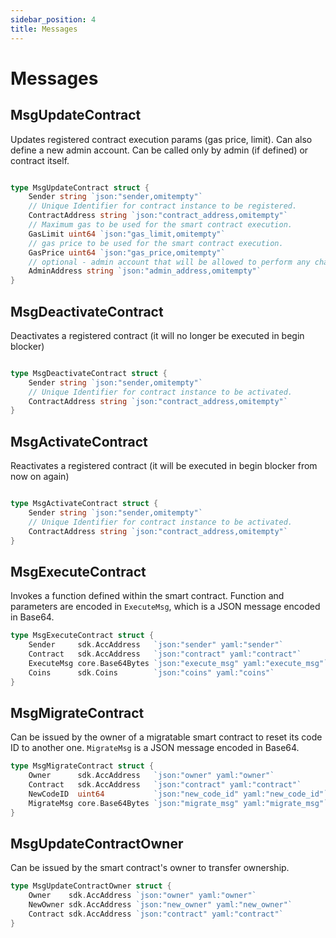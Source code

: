```yaml
---
sidebar_position: 4
title: Messages
---
```


# Messages

## MsgUpdateContract

Updates registered contract execution params (gas price, limit). Can also define a new admin account. Can be called only by admin (if defined) or contract itself.

```go

type MsgUpdateContract struct {
    Sender string `json:"sender,omitempty"`
    // Unique Identifier for contract instance to be registered.
    ContractAddress string `json:"contract_address,omitempty"`
    // Maximum gas to be used for the smart contract execution.
    GasLimit uint64 `json:"gas_limit,omitempty"`
    // gas price to be used for the smart contract execution.
    GasPrice uint64 `json:"gas_price,omitempty"`
    // optional - admin account that will be allowed to perform any changes
    AdminAddress string `json:"admin_address,omitempty"`
}
```

## MsgDeactivateContract

Deactivates a registered contract (it will no longer be executed in begin blocker)

```go

type MsgDeactivateContract struct {
    Sender string `json:"sender,omitempty"`
    // Unique Identifier for contract instance to be activated.
    ContractAddress string `json:"contract_address,omitempty"`
}
```

## MsgActivateContract

Reactivates a registered contract (it will be executed in begin blocker from now on again)

```go

type MsgActivateContract struct {
    Sender string `json:"sender,omitempty"`
    // Unique Identifier for contract instance to be activated.
    ContractAddress string `json:"contract_address,omitempty"`
}
```

## MsgExecuteContract

Invokes a function defined within the smart contract. Function and parameters are encoded in `ExecuteMsg`, which is a JSON message encoded in Base64.

```go
type MsgExecuteContract struct {
    Sender     sdk.AccAddress   `json:"sender" yaml:"sender"`
    Contract   sdk.AccAddress   `json:"contract" yaml:"contract"`
    ExecuteMsg core.Base64Bytes `json:"execute_msg" yaml:"execute_msg"`
    Coins      sdk.Coins        `json:"coins" yaml:"coins"`
}
```

## MsgMigrateContract

Can be issued by the owner of a migratable smart contract to reset its code ID to another one. `MigrateMsg` is a JSON message encoded in Base64.

```go
type MsgMigrateContract struct {
    Owner      sdk.AccAddress   `json:"owner" yaml:"owner"`
    Contract   sdk.AccAddress   `json:"contract" yaml:"contract"`
    NewCodeID  uint64           `json:"new_code_id" yaml:"new_code_id"`
    MigrateMsg core.Base64Bytes `json:"migrate_msg" yaml:"migrate_msg"`
}
```

## MsgUpdateContractOwner

Can be issued by the smart contract's owner to transfer ownership.

```go
type MsgUpdateContractOwner struct {
    Owner    sdk.AccAddress `json:"owner" yaml:"owner"`
    NewOwner sdk.AccAddress `json:"new_owner" yaml:"new_owner"`
    Contract sdk.AccAddress `json:"contract" yaml:"contract"`
}
```
